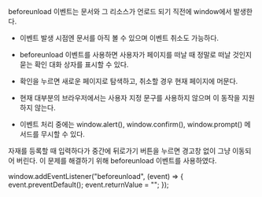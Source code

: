 beforeunload 이벤트는 문서와 그 리소스가 언로드 되기 직전에 window에서 발생한다.

- 이벤트 발생 시점엔 문서를 아직 볼 수 있으며 이벤트 취소도 가능하다.

- beforeunload 이벤트를 사용하면 사용자가 페이지를 떠날 때 정말로 떠날 것인지 묻는 확인 대화 상자를 표시할 수 있다. 

- 확인을 누르면 새로운 페이지로 탐색하고, 취소할 경우 현재 페이지에 머문다.

- 현재 대부분의 브라우저에서는 사용자 지정 문구를 사용하지 않으며 이 동작을 지원하지 않는다.

- 이벤트 처리 중에는 window.alert(), window.confirm(), window.prompt() 메서드를 무시할 수 있다.




자재를 등록할 때 입력하다가 중간에 뒤로가기 버튼을 누르면 경고창 없이 그냥 이동되어 버린다. 이 문제를 해결하기 위해 beforeunload 이벤트를 사용하였다.

window.addEventListener("beforeunload", (event) => {
  event.preventDefault();
  event.returnValue = "";
});